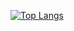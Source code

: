 [![Top Langs](https://github-readme-stats.vercel.app/api/top-langs/?username=Arrokoth486958&layout=compact)](https://github.com/anuraghazra/github-readme-stats)

